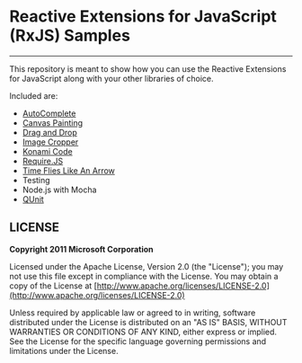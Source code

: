 # Reactive Extensions for JavaScript (RxJS) Samples #

----------
This repository is meant to show how you can use the Reactive Extensions for JavaScript along with your other libraries of choice.

Included are:

- [AutoComplete](http://reactive-extensions.github.com/RxJS-Examples/autocomplete/autocomplete.html)
- [Canvas Painting](http://reactive-extensions.github.com/RxJS-Examples/canvaspaint/canvaspaint.html)
- [Drag and Drop](http://reactive-extensions.github.com/RxJS-Examples/dragndrop/dragndrop.html)
- [Image Cropper](http://reactive-extensions.github.com/RxJS-Examples/crop/crop.html)
- [Konami Code](http://reactive-extensions.github.com/RxJS-Examples/konamicode/konamicode.html)
- [Require.JS](http://reactive-extensions.github.com/RxJS-Examples/requirejs/require-example.html)
- [Time Flies Like An Arrow](http://reactive-extensions.github.com/RxJS-Examples/timeflies/timeflies.html)
- Testing
 - Node.js with Mocha
 - [QUnit](http://reactive-extensions.github.com/RxJS-Examples/testing/qunit/tests.html)


## LICENSE ##
**Copyright 2011 Microsoft Corporation**

Licensed under the Apache License, Version 2.0 (the "License"); you may not use this file except in compliance with the License. You may obtain a copy of the License at [http://www.apache.org/licenses/LICENSE-2.0](http://www.apache.org/licenses/LICENSE-2.0)

Unless required by applicable law or agreed to in writing, software distributed under the License is distributed on an "AS IS" BASIS, WITHOUT WARRANTIES OR CONDITIONS OF ANY KIND, either express or implied. See the License for the specific language governing permissions and limitations under the License.